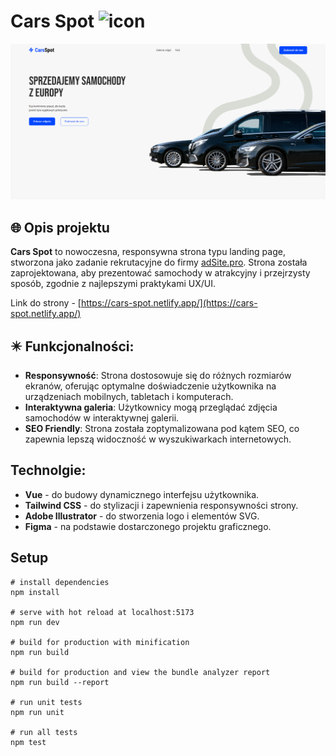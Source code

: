 # Cars Spot <img src="https://raw.githubusercontent.com/kvvasuu/cars-spot/main/public/favicon.ico" alt="icon" width="24"/>

![App demo](https://raw.githubusercontent.com/kvvasuu/cars-spot/main/demo-screen.png "App demo")

## :globe_with_meridians: Opis projektu

**Cars Spot** to nowoczesna, responsywna strona typu landing page, stworzona jako zadanie rekrutacyjne do firmy [adSite.pro](https://www.adsite.pro).
Strona została zaprojektowana, aby prezentować samochody w atrakcyjny i przejrzysty sposób, zgodnie z najlepszymi praktykami UX/UI.

Link do strony - [https://cars-spot.netlify.app/](https://cars-spot.netlify.app/)

## :eight_pointed_black_star: Funkcjonalności:

- **Responsywność**: Strona dostosowuje się do różnych rozmiarów ekranów, oferując optymalne doświadczenie użytkownika na urządzeniach mobilnych, tabletach i komputerach.
- **Interaktywna galeria**: Użytkownicy mogą przeglądać zdjęcia samochodów w interaktywnej galerii.
- **SEO Friendly**: Strona została zoptymalizowana pod kątem SEO, co zapewnia lepszą widoczność w wyszukiwarkach internetowych.

## Technolgie:

- **Vue** - do budowy dynamicznego interfejsu użytkownika.
- **Tailwind CSS** - do stylizacji i zapewnienia responsywności strony.
- **Adobe Illustrator** - do stworzenia logo i elementów SVG.
- **Figma** - na podstawie dostarczonego projektu graficznego.

## Setup

```
# install dependencies
npm install

# serve with hot reload at localhost:5173
npm run dev

# build for production with minification
npm run build

# build for production and view the bundle analyzer report
npm run build --report

# run unit tests
npm run unit

# run all tests
npm test
```
